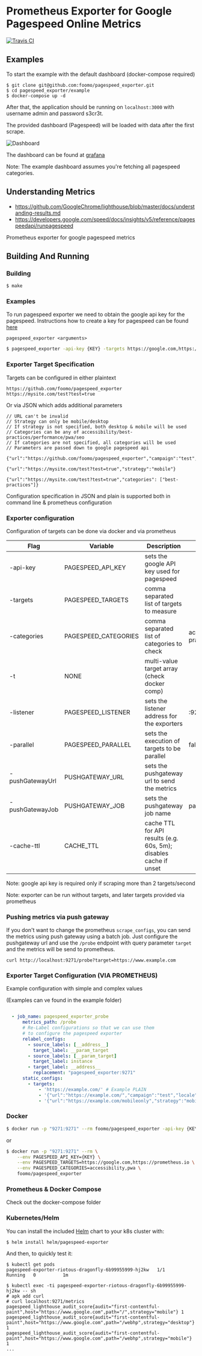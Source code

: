 # Prometheus Exporter for Google Pagespeed Online Metrics
[![Travis CI](https://travis-ci.org/foomo/pagespeed_exporter.svg?branch=master)](https://travis-ci.org/foomo/pagespeed_exporter)


## Examples

To start the example with the default dashboard (docker-compose required)

```
$ git clone git@github.com:foomo/pagespeed_exporter.git
$ cd pagespeed_exporter/example
$ docker-compose up -d
```

After that, the application should be running on ``localhost:3000`` with username admin and password s3cr3t.

The provided dashboard (Pagespeed) will be loaded with data after the first scrape.

![Dashboard](https://github.com/foomo/pagespeed_exporter/raw/assets/dashboard.png?raw=true)

The  dashboard can be found at [grafana](https://grafana.com/grafana/dashboards/9510-pagespeed/)

Note: The example dashboard assumes you're fetching all pagespeed categories.

## Understanding Metrics

* https://github.com/GoogleChrome/lighthouse/blob/master/docs/understanding-results.md
* https://developers.google.com/speed/docs/insights/v5/reference/pagespeedapi/runpagespeed

Prometheus exporter for google pagespeed metrics


## Building And Running

### Building

```sh
$ make
```

### Examples

To run pagespeed exporter we need to obtain the google api key for the pagespeed. 
Instructions how to create a key for pagespeed can be found [here](https://developers.google.com/speed/docs/insights/v2/first-app)

`pagespeed_exporter <arguments>`

```sh
$ pagespeed_exporter -api-key {KEY} -targets https://google.com,https://prometheus.io -listener :80
```

### Exporter Target Specification

Targets can be configured in either plaintext 

```
https://github.com/foomo/pagespeed_exporter
https://mysite.com/test?test=true
```

Or via JSON which adds additional parameters

```
// URL can't be invalid
// Strategy can only be mobile/desktop
// If strategy is not specified, both desktop & mobile will be used
// Categories can be any of accessibility/best-practices/performance/pwa/seo
// If categories are not specified, all categories will be used
// Parameters are passed down to google pagespeed api

{"url":"https://github.com/foomo/pagespeed_exporter","campaign":"test","locale":"en","source":"source"}

{"url":"https://mysite.com/test?test=true","strategy":"mobile"}

{"url":"https://mysite.com/test?test=true","categories": ["best-practices"]}

```

Configuration specification in JSON and plain is supported both in command line & prometheus configuration 

### Exporter configuration 

Configuration of targets can be done via docker and via prometheus

| Flag             | Variable             | Description                                                       | Default                                          | Required |
|------------------|----------------------|-----------------------------------------------|----------------------------------------------------------------------|----------|
| -api-key         | PAGESPEED_API_KEY    | sets the google API key used for pagespeed                        |                                                  | False    |
| -targets         | PAGESPEED_TARGETS    | comma separated list of targets to measure                        |                                                  | False    |
| -categories      | PAGESPEED_CATEGORIES | comma separated list of categories to check                       | accessibility,best-practices,performance,pwa,seo | False    |
| -t               | NONE                 | multi-value target array (check docker comp)                      |                                                  | False    |
| -listener        | PAGESPEED_LISTENER   | sets the listener address for the exporters                       | :9271                                            | False    |
| -parallel        | PAGESPEED_PARALLEL   | sets the execution of targets to be parallel                      | false                                            | False    |
| -pushGatewayUrl  | PUSHGATEWAY_URL      | sets the pushgateway url to send the metrics                      |                                                  | False    |
| -pushGatewayJob  | PUSHGATEWAY_JOB      | sets the pushgateway job name                                     | pagespeed_exporter                               | False    |
| -cache-ttl       | CACHE_TTL            | cache TTL for API results (e.g. 60s, 5m); disables cache if unset |                                                  | False    |

Note: google api key is required only if scraping more than 2 targets/second

Note: exporter can be run without targets, and later targets provided via prometheus


### Pushing metrics via push gateway

If you don't want to change the prometheus `scrape_configs`, you can send the metrics using push gateway using a batch job.
Just configure the pushgateway url and use the `/probe` endpoint with query parameter `target` and the metrics will be send to prometheus.

`curl http://localhost:9271/probe?target=https://www.example.com`


### Exporter Target Configuration (VIA PROMETHEUS)

Example configuration with simple and complex values

(Examples can ve found in the example folder)

```yaml

  - job_name: pagespeed_exporter_probe
      metrics_path: /probe
      # Re-Label configurations so that we can use them
      # to configure the pagespeed exporter
      relabel_configs:
        - source_labels: [__address__]
          target_label: __param_target
        - source_labels: [__param_target]
          target_label: instance
        - target_label: __address__
          replacement: "pagespeed_exporter:9271"
      static_configs:
        - targets:
            - 'https://example.com/' # Example PLAIN
            - '{"url":"https://example.com/","campaign":"test","locale":"en","source":"source"}'  
            - '{"url":"https://example.com/mobileonly","strategy":"mobile"}'                    

```


### Docker

```sh
$ docker run -p "9271:9271" --rm foomo/pagespeed_exporter -api-key {KEY} -t https://google.com,https://prometheus.io
```
or
```sh
$ docker run -p "9271:9271" --rm \
    --env PAGESPEED_API_KEY={KEY} \
    --env PAGESPEED_TARGETS=https://google.com,https://prometheus.io \
    --env PAGESPEED_CATEGORIES=accessibility,pwa \
    foomo/pagespeed_exporter
```


### Prometheus & Docker Compose

Check out the docker-compose folder

### Kubernetes/Helm

You can install the included [Helm](https://docs.helm.sh/install/) chart to your k8s cluster with:

```
$ helm install helm/pagespeed-exporter
```

And then, to quickly test it:
```
$ kubectl get pods
pagespeed-exporter-riotous-dragonfly-6b99955999-hj2kw   1/1     Running   0          1m

$ kubectl exec -ti pagespeed-exporter-riotous-dragonfly-6b99955999-hj2kw -- sh
# apk add curl
# curl localhost:9271/metrics
pagespeed_lighthouse_audit_score{audit="first-contentful-paint",host="https://www.google.com",path="/",strategy="mobile"} 1
pagespeed_lighthouse_audit_score{audit="first-contentful-paint",host="https://www.google.com",path="/webhp",strategy="desktop"} 1
pagespeed_lighthouse_audit_score{audit="first-contentful-paint",host="https://www.google.com",path="/webhp",strategy="mobile"} 1
...
```
